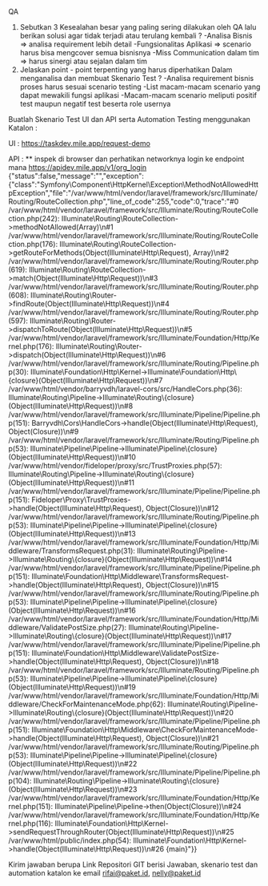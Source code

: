 QA
1.	Sebutkan 3 Kesealahan besar yang paling sering dilakukan oleh QA lalu berikan solusi agar tidak terjadi atau terulang kembali ?
-Analisa Bisnis => analisa requirement lebih detail
-Fungsionalitas Aplikasi => scenario harus bisa mengcover semua bisnisnya
-Miss Communication dalam tim => harus sinergi atau sejalan dalam tim
2.	Jelaskan point - point terpenting yang harus diperhatikan Dalam menganalisa dan membuat Skenario Test ?
-Analisa requirement bisnis proses harus sesuai scenario testing
-List macam-macam scenario yang dapat mewakili fungsi aplikasi
-Macam-macam scenario meliputi positif test maupun negatif test beserta role usernya


Buatlah Skenario Test UI dan API serta Automation Testing menggunakan Katalon :

UI : https://taskdev.mile.app/request-demo


API : ** inspek di browser dan perhatikan networknya login ke endpoint mana
https://apidev.mile.app/v1/org_login
{"status":false,"message":"","exception":{"class":"Symfony\\Component\\HttpKernel\\Exception\\MethodNotAllowedHttpException","file":"\/var\/www\/html\/vendor\/laravel\/framework\/src\/Illuminate\/Routing\/RouteCollection.php","line_of_code":255,"code":0,"trace":"#0 \/var\/www\/html\/vendor\/laravel\/framework\/src\/Illuminate\/Routing\/RouteCollection.php(242): Illuminate\\Routing\\RouteCollection->methodNotAllowed(Array)\n#1 \/var\/www\/html\/vendor\/laravel\/framework\/src\/Illuminate\/Routing\/RouteCollection.php(176): Illuminate\\Routing\\RouteCollection->getRouteForMethods(Object(Illuminate\\Http\\Request), Array)\n#2 \/var\/www\/html\/vendor\/laravel\/framework\/src\/Illuminate\/Routing\/Router.php(619): Illuminate\\Routing\\RouteCollection->match(Object(Illuminate\\Http\\Request))\n#3 \/var\/www\/html\/vendor\/laravel\/framework\/src\/Illuminate\/Routing\/Router.php(608): Illuminate\\Routing\\Router->findRoute(Object(Illuminate\\Http\\Request))\n#4 \/var\/www\/html\/vendor\/laravel\/framework\/src\/Illuminate\/Routing\/Router.php(597): Illuminate\\Routing\\Router->dispatchToRoute(Object(Illuminate\\Http\\Request))\n#5 \/var\/www\/html\/vendor\/laravel\/framework\/src\/Illuminate\/Foundation\/Http\/Kernel.php(176): Illuminate\\Routing\\Router->dispatch(Object(Illuminate\\Http\\Request))\n#6 \/var\/www\/html\/vendor\/laravel\/framework\/src\/Illuminate\/Routing\/Pipeline.php(30): Illuminate\\Foundation\\Http\\Kernel->Illuminate\\Foundation\\Http\\{closure}(Object(Illuminate\\Http\\Request))\n#7 \/var\/www\/html\/vendor\/barryvdh\/laravel-cors\/src\/HandleCors.php(36): Illuminate\\Routing\\Pipeline->Illuminate\\Routing\\{closure}(Object(Illuminate\\Http\\Request))\n#8 \/var\/www\/html\/vendor\/laravel\/framework\/src\/Illuminate\/Pipeline\/Pipeline.php(151): Barryvdh\\Cors\\HandleCors->handle(Object(Illuminate\\Http\\Request), Object(Closure))\n#9 \/var\/www\/html\/vendor\/laravel\/framework\/src\/Illuminate\/Routing\/Pipeline.php(53): Illuminate\\Pipeline\\Pipeline->Illuminate\\Pipeline\\{closure}(Object(Illuminate\\Http\\Request))\n#10 \/var\/www\/html\/vendor\/fideloper\/proxy\/src\/TrustProxies.php(57): Illuminate\\Routing\\Pipeline->Illuminate\\Routing\\{closure}(Object(Illuminate\\Http\\Request))\n#11 \/var\/www\/html\/vendor\/laravel\/framework\/src\/Illuminate\/Pipeline\/Pipeline.php(151): Fideloper\\Proxy\\TrustProxies->handle(Object(Illuminate\\Http\\Request), Object(Closure))\n#12 \/var\/www\/html\/vendor\/laravel\/framework\/src\/Illuminate\/Routing\/Pipeline.php(53): Illuminate\\Pipeline\\Pipeline->Illuminate\\Pipeline\\{closure}(Object(Illuminate\\Http\\Request))\n#13 \/var\/www\/html\/vendor\/laravel\/framework\/src\/Illuminate\/Foundation\/Http\/Middleware\/TransformsRequest.php(31): Illuminate\\Routing\\Pipeline->Illuminate\\Routing\\{closure}(Object(Illuminate\\Http\\Request))\n#14 \/var\/www\/html\/vendor\/laravel\/framework\/src\/Illuminate\/Pipeline\/Pipeline.php(151): Illuminate\\Foundation\\Http\\Middleware\\TransformsRequest->handle(Object(Illuminate\\Http\\Request), Object(Closure))\n#15 \/var\/www\/html\/vendor\/laravel\/framework\/src\/Illuminate\/Routing\/Pipeline.php(53): Illuminate\\Pipeline\\Pipeline->Illuminate\\Pipeline\\{closure}(Object(Illuminate\\Http\\Request))\n#16 \/var\/www\/html\/vendor\/laravel\/framework\/src\/Illuminate\/Foundation\/Http\/Middleware\/ValidatePostSize.php(27): Illuminate\\Routing\\Pipeline->Illuminate\\Routing\\{closure}(Object(Illuminate\\Http\\Request))\n#17 \/var\/www\/html\/vendor\/laravel\/framework\/src\/Illuminate\/Pipeline\/Pipeline.php(151): Illuminate\\Foundation\\Http\\Middleware\\ValidatePostSize->handle(Object(Illuminate\\Http\\Request), Object(Closure))\n#18 \/var\/www\/html\/vendor\/laravel\/framework\/src\/Illuminate\/Routing\/Pipeline.php(53): Illuminate\\Pipeline\\Pipeline->Illuminate\\Pipeline\\{closure}(Object(Illuminate\\Http\\Request))\n#19 \/var\/www\/html\/vendor\/laravel\/framework\/src\/Illuminate\/Foundation\/Http\/Middleware\/CheckForMaintenanceMode.php(62): Illuminate\\Routing\\Pipeline->Illuminate\\Routing\\{closure}(Object(Illuminate\\Http\\Request))\n#20 \/var\/www\/html\/vendor\/laravel\/framework\/src\/Illuminate\/Pipeline\/Pipeline.php(151): Illuminate\\Foundation\\Http\\Middleware\\CheckForMaintenanceMode->handle(Object(Illuminate\\Http\\Request), Object(Closure))\n#21 \/var\/www\/html\/vendor\/laravel\/framework\/src\/Illuminate\/Routing\/Pipeline.php(53): Illuminate\\Pipeline\\Pipeline->Illuminate\\Pipeline\\{closure}(Object(Illuminate\\Http\\Request))\n#22 \/var\/www\/html\/vendor\/laravel\/framework\/src\/Illuminate\/Pipeline\/Pipeline.php(104): Illuminate\\Routing\\Pipeline->Illuminate\\Routing\\{closure}(Object(Illuminate\\Http\\Request))\n#23 \/var\/www\/html\/vendor\/laravel\/framework\/src\/Illuminate\/Foundation\/Http\/Kernel.php(151): Illuminate\\Pipeline\\Pipeline->then(Object(Closure))\n#24 \/var\/www\/html\/vendor\/laravel\/framework\/src\/Illuminate\/Foundation\/Http\/Kernel.php(116): Illuminate\\Foundation\\Http\\Kernel->sendRequestThroughRouter(Object(Illuminate\\Http\\Request))\n#25 \/var\/www\/html\/public\/index.php(54): Illuminate\\Foundation\\Http\\Kernel->handle(Object(Illuminate\\Http\\Request))\n#26 {main}"}}


Kirim jawaban berupa Link Repositori GIT berisi Jawaban, skenario test dan automation katalon ke email rifai@paket.id, nelly@paket.id
